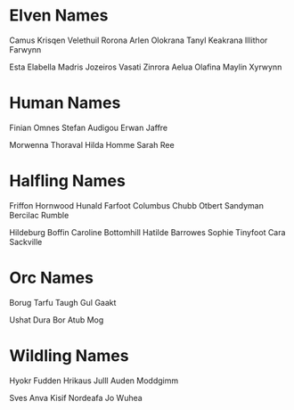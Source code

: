 # Elven Names

Camus Krisqen
Velethuil Rorona
Arlen Olokrana
Tanyl Keakrana
Illithor Farwynn

Esta Elabella
Madris Jozeiros
Vasati Zinrora
Aelua Olafina
Maylin Xyrwynn

# Human Names

Finian Omnes
Stefan Audigou
Erwan Jaffre

Morwenna Thoraval
Hilda Homme
Sarah Ree

# Halfling Names

Friffon Hornwood
Hunald Farfoot
Columbus Chubb
Otbert Sandyman
Bercilac Rumble

Hildeburg Boffin
Caroline Bottomhill
Hatilde Barrowes
Sophie Tinyfoot
Cara Sackville

# Orc Names

Borug
Tarfu
Taugh
Gul
Gaakt

Ushat
Dura
Bor
Atub
Mog

# Wildling Names

Hyokr
Fudden
Hrikaus
Julll
Auden
Moddgimm

Sves
Anva
Kisif
Nordeafa
Jo
Wuhea